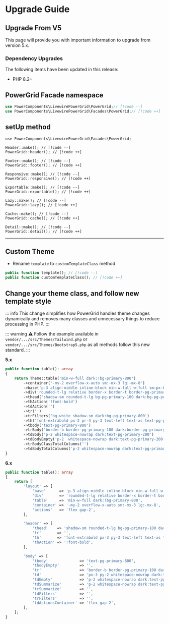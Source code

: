 # Upgrade Guide

## Upgrade From V5

This page will provide you with important information to upgrade from version 5.x.

### Dependency Upgrades

The following items have been updated in this release:

* PHP 8.2+

## PowerGrid Facade namespace

```php
use PowerComponents\LivewirePowerGrid\PowerGrid;// [!code --]
use PowerComponents\LivewirePowerGrid\Facades\PowerGrid;// [!code ++]
```

## setUp method

```php{4}
use PowerComponents\LivewirePowerGrid\Facades\PowerGrid;

Header::make(); // [!code --]
PowerGrid::header(); // [!code ++]

Footer::make(); // [!code --]
PowerGrid::footer(); // [!code ++]

Responsive::make(); // [!code --]
PowerGrid::responsive(); // [!code ++]

Exportable::make(); // [!code --]
PowerGrid::exportable(); // [!code ++]

Lazy::make(); // [!code --]
PowerGrid::lazy(); // [!code ++]

Cache::make(); // [!code --]
PowerGrid::cache(); // [!code ++]

Detail::make(); // [!code --]
PowerGrid::detail(); // [!code ++]
```

---

## Custom Theme

* Rename `template` to `customTemplateClass` method

```php
public function template(); // [!code --]
public function customTemplateClass(); // [!code ++]

```

## Change your theme class, and follow new template style

::: info
This change simplifies how PowerGrid handles theme changes dynamically and removes many classes and unnecessary things to reduce processing in PHP.
:::

::: warning
⚠️ Follow the example available in `vendor/.../src/Themes/Tailwind.php` or `vendor/.../src/Themes/Bootstrap5.php` as all methods follow this new standard.
:::

**5.x**

```php
public function table(): array
{
    return Theme::table('min-w-full dark:!bg-primary-800')
        ->container('-my-2 overflow-x-auto sm:-mx-3 lg:-mx-8')
        ->base('p-3 align-middle inline-block min-w-full w-full sm:px-6 lg:px-8')
        ->div('rounded-t-lg relative border-x border-t border-pg-primary-200 dark:bg-pg-primary-700 dark:border-pg-primary-600')
        ->thead('shadow-sm rounded-t-lg bg-pg-primary-100 dark:bg-pg-primary-900')
        ->thAction('!font-bold')
        ->tdAction('')
        ->tr('')
        ->trFilters('bg-white shadow-sm dark:bg-pg-primary-800')
        ->th('font-extrabold px-2 pr-4 py-3 text-left text-xs text-pg-primary-700 tracking-wider whitespace-nowrap dark:text-pg-primary-300')
        ->tbody('text-pg-primary-800')
        ->trBody('border-b border-pg-primary-100 dark:border-pg-primary-600 hover:bg-pg-primary-50 dark:bg-pg-primary-800 dark:hover:bg-pg-primary-700')
        ->tdBody('p-2 whitespace-nowrap dark:text-pg-primary-200')
        ->tdBodyEmpty('p-2  whitespace-nowrap dark:text-pg-primary-200')
        ->trBodyClassTotalColumns('')
        ->tdBodyTotalColumns('p-2 whitespace-nowrap dark:text-pg-primary-200 text-sm text-pg-primary-600 text-right space-y-2')
}
```

**6.x**

```php
public function table(): array
{
    return [
        'layout' => [
            'base'      => 'p-3 align-middle inline-block min-w-full w-full sm:px-6 lg:px-8',
            'div'       => 'rounded-t-lg relative border-x border-t border-pg-primary-200 dark:bg-pg-primary-700 dark:border-pg-primary-600',
            'table'     => 'min-w-full dark:!bg-primary-800',
            'container' => '-my-2 overflow-x-auto sm:-mx-3 lg:-mx-8',
            'actions'   => 'flex gap-2',
        ],

        'header' => [
            'thead'    => 'shadow-sm rounded-t-lg bg-pg-primary-100 dark:bg-pg-primary-900',
            'tr'       => '',
            'th'       => 'font-extrabold px-3 py-3 text-left text-xs text-pg-primary-700 tracking-wider whitespace-nowrap dark:text-pg-primary-300',
            'thAction' => '!font-bold',
        ],

        'body' => [
            'tbody'              => 'text-pg-primary-800',
            'tbodyEmpty'         => '',
            'tr'                 => 'border-b border-pg-primary-100 dark:border-pg-primary-600 hover:bg-pg-primary-50 dark:bg-pg-primary-800 dark:hover:bg-pg-primary-700',
            'td'                 => 'px-3 py-2 whitespace-nowrap dark:text-pg-primary-200',
            'tdEmpty'            => 'p-2 whitespace-nowrap dark:text-pg-primary-200',
            'tdSummarize'        => 'p-2 whitespace-nowrap dark:text-pg-primary-200 text-sm text-pg-primary-600 text-right space-y-2',
            'trSummarize'        => '',
            'tdFilters'          => '',
            'trFilters'          => '',
            'tdActionsContainer' => 'flex gap-2',
        ],
    ];
}
```

